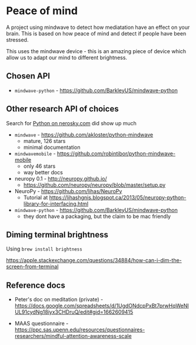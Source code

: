
# Peace of mind

A project using mindwave to detect how mediatation have an effect on your brain.  This is based on how peace of mind and detect if people have been stressed.

This uses the mindwave device - this is an amazing piece of
device which allow us to adapt our mind to different brightness.


## Chosen API

* `mindwave-python` - https://github.com/BarkleyUS/mindwave-python


## Other research API of choices

Search for [Python on nerosky.com](http://support.neurosky.com/search?utf8=%E2%9C%93&q=python) did show up much

* `mindwave` - https://github.com/akloster/python-mindwave
    - mature, 126 stars
    - minimal documentation
* `mindwavemobile` - https://github.com/robintibor/python-mindwave-mobile
    - only 46 stars
    - way better docs
* neuropy 0.1 - http://neuropy.github.io/
    - https://github.com/neuropy/neuropy/blob/master/setup.py
* NeuroPy - https://github.com/lihas/NeuroPy
    - Tutorial at https://lihashgnis.blogspot.ca/2013/05/neuropy-python-library-for-interfacing.html
* `mindwave-python` - https://github.com/BarkleyUS/mindwave-python
  - they dont have a packaging, but the claim to be mac friendly

## Diming terminal brightness

Using `brew install brightness`

https://apple.stackexchange.com/questions/34884/how-can-i-dim-the-screen-from-terminal


## Reference docs

* Peter's doc on meditation (private) - https://docs.google.com/spreadsheets/d/1UgdONdcpPxBt7prwHqWeNIUL91cydNg18iyx3CHDruQ/edit#gid=1662609415

* MAAS questionnaire - https://ppc.sas.upenn.edu/resources/questionnaires-researchers/mindful-attention-awareness-scale
